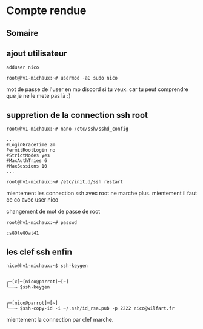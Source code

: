 # Compte rendue

## Somaire

## ajout utilisateur


```
adduser nico

root@hv1-michaux:~# usermod -aG sudo nico

```

mot de passe de l'user en mp discord si tu veux. car tu peut comprendre que je ne le mete pas là :)

## suppretion de la connection ssh root

```
root@hv1-michaux:~# nano /etc/ssh/sshd_config

...
#LoginGraceTime 2m
PermitRootLogin no
#StrictModes yes
#MaxAuthTries 6
#MaxSessions 10
...

root@hv1-michaux:~# /etc/init.d/ssh restart
```

mientement les connection ssh avec root ne marche plus. mientement il faut ce co avec user nico    

changement de mot de passe de root

```
root@hv1-michaux:~# passwd

csGOleGOat41

```

## les clef ssh enfin


```
nico@hv1-michaux:~$ ssh-keygen


┌─[✗]─[nico@parrot]─[~]
└──╼ $ssh-keygen


┌─[nico@parrot]─[~]
└──╼ $ssh-copy-id -i ~/.ssh/id_rsa.pub -p 2222 nico@wilfart.fr

```

mientement la connection par clef marche.